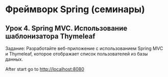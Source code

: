 # Фреймворк Spring (семинары)

## Урок 4. Spring MVC. Использование шаблонизатора Thymeleaf

Задание: Разработайте веб-приложение с использованием Spring MVC и Thymeleaf, которое отображает список пользователей из
базы данных.

After start go to [http://localhost:8080](http://localhost:8080)